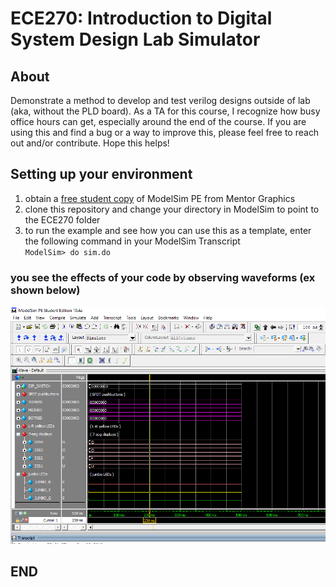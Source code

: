# ECE270: Introduction to Digital System Design Lab Simulator
## About
Demonstrate a method to develop and test verilog designs outside of lab (aka, without the PLD board). As a TA for this course, I recognize how busy office hours can get, especially around the end of the course. If you are using this and find a bug or a way to improve this, please feel free to reach out and/or contribute. Hope this helps!
## Setting up your environment
  1. obtain a [free student copy](https://www.mentor.com/company/higher_ed/modelsim-student-edition) of ModelSim PE from Mentor Graphics
  2. clone this repository and change your directory in ModelSim to point to the ECE270 folder
  3. to run the example and see how you can use this as a template, enter the following command in your ModelSim Transcript  
    ``` ModelSim> do sim.do ```
### you see the effects of your code by observing waveforms (ex shown below)
![alt text][sd]

[sd]: https://github.com/astpierre/ECE270/blob/master/example_wave.PNG "example of a waveform generated by simulating patterns with a test bench"

## END
